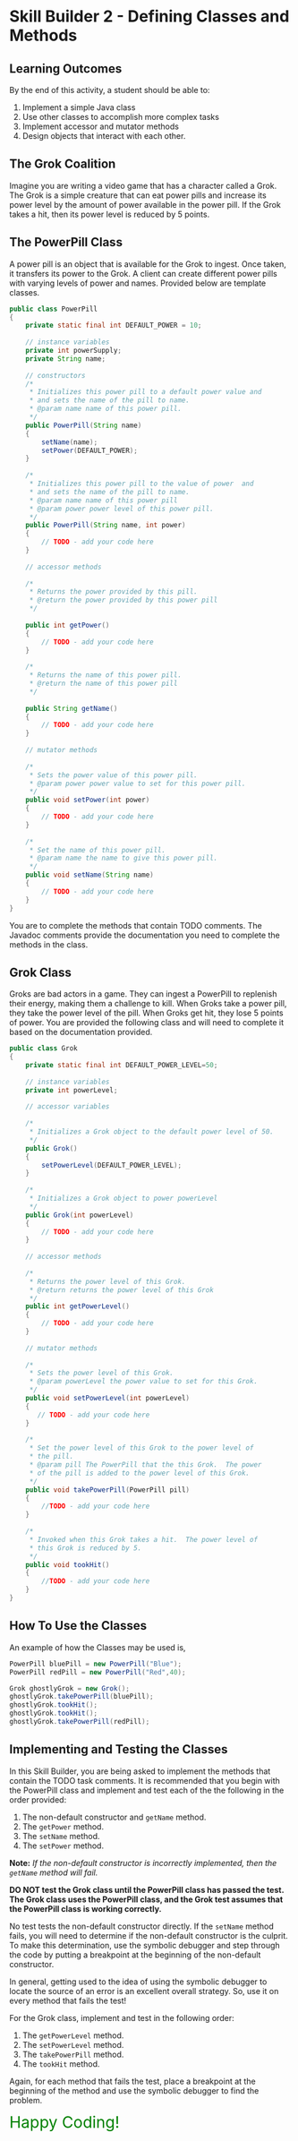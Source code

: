 # Skill Builder 2 - Defining Classes and Methods

## Learning Outcomes

By the end of this activity, a student should be able to:
1. Implement a simple Java class
2. Use other classes to accomplish more complex tasks
3. Implement accessor and mutator methods
4. Design objects that interact with each other.

## The Grok Coalition

Imagine you are writing a video game that has a character called a Grok. The Grok is a simple creature that can eat power pills and increase its power level by the amount of power available in the power pill. If the Grok takes a hit, then its power level is reduced by 5 points.

## The PowerPill Class

A power pill is an object that is available for the Grok to ingest.  Once taken, it transfers its power to the Grok.  A client can create different power pills with varying levels of power and names.  Provided below are template classes.

```java
public class PowerPill
{
    private static final int DEFAULT_POWER = 10;
    
    // instance variables
    private int powerSupply;
    private String name;
    
    // constructors
    /*
     * Initializes this power pill to a default power value and
     * and sets the name of the pill to name.
     * @param name name of this power pill.
     */
    public PowerPill(String name)
    {
        setName(name);
        setPower(DEFAULT_POWER);
    }
    
    /*
     * Initializes this power pill to the value of power  and
     * and sets the name of the pill to name.
     * @param name name of this power pill
     * @param power power level of this power pill.
     */
    public PowerPill(String name, int power)
    {
        // TODO - add your code here
    }
    
    // accessor methods
    
    /*
     * Returns the power provided by this pill.
     * @return the power provided by this power pill
     */
    
    public int getPower()
    {
        // TODO - add your code here
    }
    
    /*
     * Returns the name of this power pill.
     * @return the name of this power pill
     */
    
    public String getName()
    {
        // TODO - add your code here
    }
    
    // mutator methods
    
    /*
     * Sets the power value of this power pill.
     * @param power power value to set for this power pill.
     */
    public void setPower(int power)
    {
        // TODO - add your code here
    }
    
    /*
     * Set the name of this power pill.
     * @param name the name to give this power pill.
     */
    public void setName(String name)
    {
        // TODO - add your code here
    }
}

```

You are to complete the methods that contain TODO comments.  The Javadoc comments provide the documentation you need to complete the methods in the class.

## Grok Class

Groks are bad actors in a game. They can ingest a PowerPill to replenish their energy, making them a challenge to kill. When Groks take a power pill, they take the power level of the pill. When Groks get hit, they lose 5 points of power. You are provided the following class and will need to complete it based on the documentation provided.

```java
public class Grok
{
    private static final int DEFAULT_POWER_LEVEL=50;
    
    // instance variables
    private int powerLevel;
    
    // accessor variables
    
    /*
     * Initializes a Grok object to the default power level of 50.
     */
    public Grok()
    {
        setPowerLevel(DEFAULT_POWER_LEVEL);
    }
    
    /*
     * Initializes a Grok object to power powerLevel
     */
    public Grok(int powerLevel)
    {
        // TODO - add your code here
    }
    
    // accessor methods
    
    /*
     * Returns the power level of this Grok.
     * @return returns the power level of this Grok
     */
    public int getPowerLevel()
    {
        // TODO - add your code here
    }
    
    // mutator methods
    
    /*
     * Sets the power level of this Grok.
     * @param powerLevel the power value to set for this Grok.
     */
    public void setPowerLevel(int powerLevel)
    {
       // TODO - add your code here
    }
    
    /*
     * Set the power level of this Grok to the power level of
     * the pill.
     * @param pill The PowerPill that the this Grok.  The power
     * of the pill is added to the power level of this Grok.
     */
    public void takePowerPill(PowerPill pill)
    {
        //TODO - add your code here
    }
    
    /*
     * Invoked when this Grok takes a hit.  The power level of
     * this Grok is reduced by 5.
     */
    public void tookHit()
    {
        //TODO - add your code here
    }
}
```

## How To Use the Classes

An example of how the Classes may be used is,

```java
PowerPill bluePill = new PowerPill("Blue");
PowerPill redPill = new PowerPill("Red",40);

Grok ghostlyGrok = new Grok();
ghostlyGrok.takePowerPill(bluePill);
ghostlyGrok.tookHit();
ghostlyGrok.tookHit();
ghostlyGrok.takePowerPill(redPill);
```

## Implementing and Testing the Classes

In this Skill Builder, you are being asked to implement the methods that contain the TODO task comments.
It is recommended that you begin with the PowerPill class and implement and test each of the the following 
in the order provided:

1. The non-default constructor and `getName` method.
2. The `getPower` method.
3. The `setName` method.
4. The `setPower` method.

**Note:** *If the non-default constructor is incorrectly implemented, then the `getName` method will fail.*

**DO NOT test the Grok class until the PowerPill class has passed the test.  The Grok class uses the PowerPill class, and the Grok test assumes that the PowerPill class is working correctly.**

No test tests the non-default constructor directly. If the `setName` method fails, you will
need to determine if the non-default constructor is the culprit.  To make this determination, use the symbolic debugger and step through the code by putting a breakpoint at the beginning of the non-default constructor.

In general, getting used to the idea of using the symbolic debugger to locate the source of an error is an excellent
overall strategy.  So, use it on every method that fails the test!

For the Grok class, implement and test in the following order:
1. The `getPowerLevel` method.
2. The `setPowerLevel` method.
3. The `takePowerPill` method.
4. The `tookHit` method.

Again, for each method that fails the test, place a breakpoint at the beginning of the method and use the symbolic
debugger to find the problem.

<span style="font-size:2em;color:green;">Happy Coding!</span>
